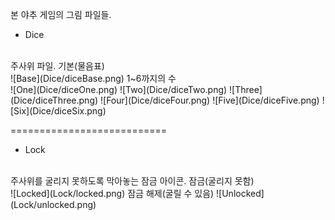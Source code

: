 본 야추 게임의 그림 파일들.

+ Dice
</br>
주사위 파일.
기본(물음표)
</br>
![Base](Dice/diceBase.png)
1~6까지의 수
</br>
![One](Dice/diceOne.png)
![Two](Dice/diceTwo.png)
![Three](Dice/diceThree.png)
![Four](Dice/diceFour.png)
![Five](Dice/diceFive.png)
![Six](Dice/diceSix.png)

===========================

+ Lock
</br>
주사위를 굴리지 못하도록 막아놓는 잠금 아이콘.
잠금(굴리지 못함)
</br>
![Locked](Lock/locked.png)
잠금 해제(굴릴 수 있음)
![Unlocked](Lock/unlocked.png)
